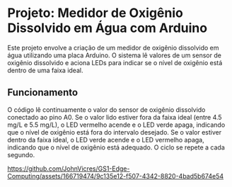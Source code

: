 # Projeto: Medidor de Oxigênio Dissolvido em Água com Arduino
Este projeto envolve a criação de um medidor de oxigênio dissolvido em água utilizando uma placa Arduino. O sistema lê valores de um sensor de oxigênio dissolvido e aciona LEDs para indicar se o nível de oxigênio está dentro de uma faixa ideal.

## Funcionamento
O código lê continuamente o valor do sensor de oxigênio dissolvido conectado ao pino A0.
Se o valor lido estiver fora da faixa ideal (entre 4.5 mg/L e 5.5 mg/L), o LED vermelho acende e o LED verde apaga, indicando que o nível de oxigênio está fora do intervalo desejado.
Se o valor estiver dentro da faixa ideal, o LED verde acende e o LED vermelho apaga, indicando que o nível de oxigênio está adequado.
O ciclo se repete a cada segundo.


https://github.com/JohnVicres/GS1-Edge-Computing/assets/166719474/9c135e12-f507-4342-8820-4bad5b674e54

